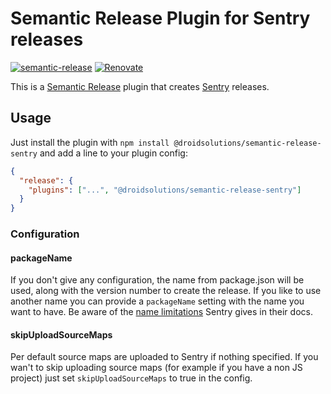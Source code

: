 # Semantic Release Plugin for Sentry releases

[![semantic-release](https://img.shields.io/badge/%20%20%F0%9F%93%A6%F0%9F%9A%80-semantic--release-e10079.svg)](https://github.com/semantic-release/semantic-release)
[![Renovate](https://img.shields.io/badge/renovate-enabled-brightgreen.svg)](https://renovatebot.com)

This is a [Semantic Release](https://github.com/semantic-release/semantic-release) plugin that creates [Sentry](https://sentry.io/) releases.

## Usage

Just install the plugin with `npm install @droidsolutions/semantic-release-sentry` and add a line to your plugin config:

```json
{
  "release": {
    "plugins": ["...", "@droidsolutions/semantic-release-sentry"]
  }
}
```

### Configuration

#### packageName

If you don't give any configuration, the name from package.json will be used, along with the version number to create the release. If you like to use another name you can provide a `packageName` setting with the name you want to have. Be aware of the [name limitations](https://docs.sentry.io/workflow/releases/?platform=node#configure-sdk) Sentry gives in their docs.

#### skipUploadSourceMaps

Per default source maps are uploaded to Sentry if nothing specified. If you wan't to skip uploading source maps (for example if you have a non JS project) just set `skipUploadSourceMaps` to true in the config.
